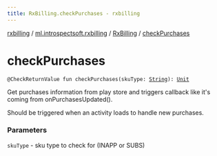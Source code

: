 ```yaml
---
title: RxBilling.checkPurchases - rxbilling
---
```


[rxbilling](../../index.html) / [ml.introspectsoft.rxbilling](../index.html) / [RxBilling](index.html) / [checkPurchases](./check-purchases.html)

# checkPurchases

`@CheckReturnValue fun checkPurchases(skuType: `[`String`](https://kotlinlang.org/api/latest/jvm/stdlib/kotlin/-string/index.html)`): `[`Unit`](https://kotlinlang.org/api/latest/jvm/stdlib/kotlin/-unit/index.html)

Get purchases information from play store and triggers callback like it's coming from
onPurchasesUpdated().

Should be triggered when an activity loads to handle new purchases.

### Parameters

`skuType` - sku type to check for (INAPP or SUBS)